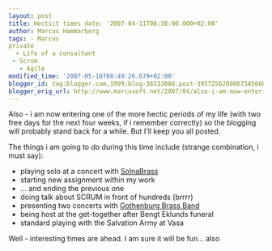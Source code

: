 ```yaml
---
layout: post
title: Hectict times date: '2007-04-11T08:38:00.000+02:00'
author: Marcus Hammarberg
tags: - Marcus
private
  - Life of a consultant
 - Scrum
   - Agile
modified_time: '2007-05-16T08:49:26.679+02:00'
blogger_id: tag:blogger.com,1999:blog-36533086.post-3957256200867345660
blogger_orig_url: http://www.marcusoft.net/2007/04/also-i-am-now-entering-one-of-more.html
---
```


Also - i am now entering one of the more hectic periods of my life
(with two free days for the next four weeks, if i remember correctly) so
the blogging will probably stand back for a while. But I'll keep you all
posted.

The things i am going to do during this time include (strange
combination, i must say):

-   playing solo at a concert with
    [SolnaBrass](http://www.solnabrass.com/)
-   starting new assignment within my work
-   ... and ending the previous one
-   doing talk about SCRUM in front of hundreds (brrrr)
-   presenting two concerts with [Gothenburg Brass
    Band](http://www.goteborgbrassband.org.se/)
-   being host at the get-together after Bengt Eklunds funeral
-   standard playing with the Salvation Army at Vasa

Well - interesting times are ahead. I am sure it will be fun... also
